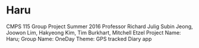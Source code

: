 # Haru
CMPS 115 Group Project Summer 2016
Professor Richard Julig
Subin Jeong, Joowon Lim, Hakyeong Kim, Tim Burkhart, Mitchell Etzel
Project Name: Haru; Group Name: OneDay
Theme: GPS tracked Diary app
